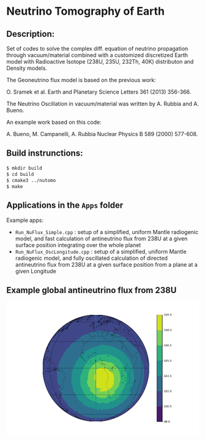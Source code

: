 # Neutrino Tomography of Earth

## Description:
Set of codes to solve the complex diff. equation of neutrino propagation through vacuum/material
combined with a customized discretized Earth model with Radioactive Isotope (238U, 235U, 232Th, 40K) distributon and Density models.

The Geoneutrino flux model is based on the previous work:

O. Sramek et al. Earth and Planetary Science Letters 361 (2013) 356-366.

The Neutrino Oscillation in vacuum/material was written by A. Rubbia and A. Bueno.

An example work based on this code: 

A. Bueno, M. Campanelli, A. Rubbia Nuclear Physics B 589 (2000) 577-608.


## Build instrunctions:
```
$ mkdir build
$ cd build
$ cmake3 ../nutomo
$ make
```

## Applications in the `Apps` folder

Example apps:
 * `Run_NuFlux_Simple.cpp` : setup of a simplified, uniform Mantle radiogenic model, and fast calculation of antineutrino flux from 238U at a given surface position integrating over the whole planet
 * `Run_NuFlux_OscLongitude.cpp` : setup of a simplified, uniform Mantle radiogenic model, and fully oscillated calculation of directed antineutrino flux from 238U at a given surface position from a plane at a given Longitude

## Example global antineutrino flux from 238U

![Antineutrino flux from a U238 activity model](/Images/Antinu_FluxU238_dummy.png)
